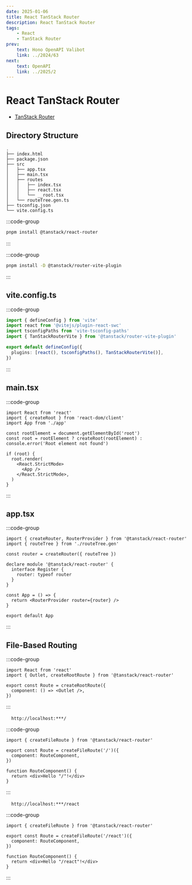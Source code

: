 ```yaml
---
date: 2025-01-06
title: React TanStack Router
description: React TanStack Router
tags: 
    - React
    - TanStack Router
prev:
    text: Hono OpenAPI Valibot
    link: ../2024/63
next:
    text: OpenAPI
    link: ../2025/2
---
```


# React TanStack Router

* [TanStack Router
](https://tanstack.com/router/latest)

## Directory Structure

```
.
├── index.html
├── package.json
├── src
│   ├── app.tsx
│   ├── main.tsx
│   ├── routes
│   │   ├── index.tsx
│   │   ├── react.tsx
│   │   └── __root.tsx
│   └── routeTree.gen.ts
├── tsconfig.json
└── vite.config.ts
```

:::code-group
```sh [pnpm]
pnpm install @tanstack/react-router
```
:::

:::code-group
```sh [pnpm]
pnpm install -D @tanstack/router-vite-plugin
```
:::

## vite.config.ts

:::code-group
```ts [vite.config.ts]
import { defineConfig } from 'vite'
import react from '@vitejs/plugin-react-swc'
import tsconfigPaths from 'vite-tsconfig-paths'
import { TanStackRouterVite } from '@tanstack/router-vite-plugin'

export default defineConfig({
  plugins: [react(), tsconfigPaths(), TanStackRouterVite()],
})
```
:::

## main.tsx

:::code-group
```tsx [src/main.tsx]
import React from 'react'
import { createRoot } from 'react-dom/client'
import App from './app'

const rootElement = document.getElementById('root')
const root = rootElement ? createRoot(rootElement) : console.error('Root element not found')

if (root) {
  root.render(
    <React.StrictMode>
      <App />
    </React.StrictMode>,
  )
}
```
:::

## app.tsx

:::code-group
```tsx [src/app.tsx]
import { createRouter, RouterProvider } from '@tanstack/react-router'
import { routeTree } from './routeTree.gen'

const router = createRouter({ routeTree })

declare module '@tanstack/react-router' {
  interface Register {
    router: typeof router
  }
}

const App = () => {
  return <RouterProvider router={router} />
}

export default App
```
:::

## File-Based Routing

:::code-group
```tsx [src/routes/__root.tsx]
import React from 'react'
import { Outlet, createRootRoute } from '@tanstack/react-router'

export const Route = createRootRoute({
  component: () => <Outlet />,
})
```
:::

&emsp;`http://localhost:***/`

:::code-group
```tsx [src/routes/index.tsx]
import { createFileRoute } from '@tanstack/react-router'

export const Route = createFileRoute('/')({
  component: RouteComponent,
})

function RouteComponent() {
  return <div>Hello "/"!</div>
}
```
:::

&emsp;`http://localhost:***/react`

:::code-group
```tsx [src/routes/react.tsx]
import { createFileRoute } from '@tanstack/react-router'

export const Route = createFileRoute('/react')({
  component: RouteComponent,
})

function RouteComponent() {
  return <div>Hello "/react"!</div>
}
```
:::